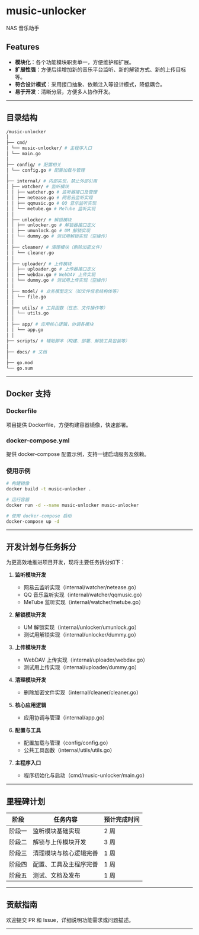 # music-unlocker

NAS 音乐助手

## Features

- **模块化**：各个功能模块职责单一，方便维护和扩展。
- **扩展性强**：方便后续增加新的音乐平台监听、新的解锁方式、新的上传目标等。
- **符合设计模式**：采用接口抽象、依赖注入等设计模式，降低耦合。
- **易于开发**：清晰分层，方便多人协作开发。

---

## 目录结构

```bash
/music-unlocker
│
├── cmd/
│ └── music-unlocker/ # 主程序入口
│ └── main.go
│
├── config/ # 配置相关
│ └── config.go # 配置加载与管理
│
├── internal/ # 内部实现，禁止外部引用
│ ├── watcher/ # 监听模块
│ │ ├── watcher.go # 监听器接口及管理
│ │ ├── netease.go # 网易云监听实现
│ │ ├── qqmusic.go # QQ 音乐监听实现
│ │ └── metube.go # MeTube 监听实现
│ │
│ ├── unlocker/ # 解锁模块
│ │ ├── unlocker.go # 解锁器接口定义
│ │ ├── umunlock.go # UM 解锁实现
│ │ └── dummy.go # 测试用解锁实现（空操作）
│ │
│ ├── cleaner/ # 清理模块（删除加密文件）
│ │ └── cleaner.go
│ │
│ ├── uploader/ # 上传模块
│ │ ├── uploader.go # 上传器接口定义
│ │ ├── webdav.go # WebDAV 上传实现
│ │ └── dummy.go # 测试用上传实现（空操作）
│ │
│ ├── model/ # 业务模型定义（如文件信息结构体等）
│ │ └── file.go
│ │
│ ├── utils/ # 工具函数（日志、文件操作等）
│ │ └── utils.go
│ │
│ ├── app/ # 应用核心逻辑，协调各模块
│ │ └── app.go
│ │
├── scripts/ # 辅助脚本（构建、部署、解锁工具包装等）
│
├── docs/ # 文档
│
├── go.mod
└── go.sum
```

---

## Docker 支持

### Dockerfile

项目提供 Dockerfile，方便构建容器镜像，快速部署。

### docker-compose.yml

提供 docker-compose 配置示例，支持一键启动服务及依赖。

### 使用示例

```bash
# 构建镜像
docker build -t music-unlocker .

# 运行容器
docker run -d --name music-unlocker music-unlocker

# 使用 docker-compose 启动
docker-compose up -d
```

---

## 开发计划与任务拆分

为更高效地推进项目开发，现将主要任务拆分如下：

1. **监听模块开发**
   - 网易云监听实现（internal/watcher/netease.go）
   - QQ 音乐监听实现（internal/watcher/qqmusic.go）
   - MeTube 监听实现（internal/watcher/metube.go）

2. **解锁模块开发**
   - UM 解锁实现（internal/unlocker/umunlock.go）
   - 测试用解锁实现（internal/unlocker/dummy.go）

3. **上传模块开发**
   - WebDAV 上传实现（internal/uploader/webdav.go）
   - 测试用上传实现（internal/uploader/dummy.go）

4. **清理模块开发**
   - 删除加密文件实现（internal/cleaner/cleaner.go）

5. **核心应用逻辑**
   - 应用协调与管理（internal/app.go）

6. **配置与工具**
   - 配置加载与管理（config/config.go）
   - 公共工具函数（internal/utils/utils.go）

7. **主程序入口**
   - 程序初始化与启动（cmd/music-unlocker/main.go）

---

## 里程碑计划

| 阶段       | 任务内容               | 预计完成时间  |
|------------|------------------------|--------------|
| 阶段一     | 监听模块基础实现       | 2 周         |
| 阶段二     | 解锁与上传模块开发     | 3 周         |
| 阶段三     | 清理模块与核心逻辑完善 | 1 周         |
| 阶段四     | 配置、工具及主程序完善 | 1 周         |
| 阶段五     | 测试、文档及发布       | 1 周         |

---

## 贡献指南

欢迎提交 PR 和 Issue，详细说明功能需求或问题描述。

---
